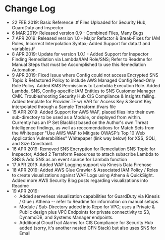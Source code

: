 # Change Log
- 22 FEB 2019: Basic Reference .tf Files Uploaded for Security Hub, GuardDuty and Inspector
- 6 MAR 2019: Released version 0.9 - Combined Files, Many Bugs
- 7 APR 2019: Released version 1.0 - Major Refactor & Break-Fixes for IAM Roles, Incorrect Interpolation Syntax; Added Support for data.tf and variables.tf
- 8 APR 2019: Update for version 1.0.1 - Added Support for Inspector Finding Remediation via Lambda/IAM Role/SNS; Refer to Readme for Manual Steps that must be Accomplished to use this Remediation Automation. 
- 9 APR 2019: Fixed Issue where Config could not access Encrypted SNS Topic & Refactored Policy to include AWS Managed Config Read-Only Role Policy. Added KMS Permissions to Lambdda Execution Role. Added Lambda, SNS, Config-specific IAM Entities to SNS Customer Manager CMK. Troubleshooting Security Hub CIS Compliance & Insights failing. Added template for Provider.TF w/ VAR for Access Key & Secret Key interpolated through a Sample Terraform.tfvars file
- 15 APR 2019: Added Support for AWS WAF, placed files into their own sub-directory to be used as a Module, or deployed from within. Currently has an IP Set Blacklist based on the Author's own Threat Intelligence findings, as well as reccomendations for Match Sets from the Whitepaper "Use AWS WAF to Mitigate OWASP’s Top 10 Web Application Vulnerabilities" Whitepaper (link way below) for XSS, SQLi, and Size Constraint.
- 16 APR 2019: Removed SNS Encryption for Remediation SNS Topic for Inspector, Added 2 Terraform Resources to attach subscribe Lambda to SNS & Add SNS as an event source for Lambda function
- 17 APR 2019: Added WAF Logging support via Kinesis Data Firehose
- 18 APR 2019: Added AWS Glue Crawler & Associated IAM Policy / Roles to create visualizations against WAF Logs using Athena & QuickSight. Added more AWS Security Blog posts regarding visualizations into Readme
- 19 APR 2019: 
    - Added serverless visualization capabilities for GuardDuty via Kinesis / Glue / Athena -- refer to Readme for information on manual setups. 
    - Module / Sub-Directory added into Repo for VPC; uses a Private & Public design plus VPC Endpoints for private connectivity to S3, DynamoDB, and Systems Manager endpoints.
    - Additional CloudTrail Alarms for CIS Compliance for Security Hub added (sorry, it's another nested CFN Stack) but also uses SNS for Email